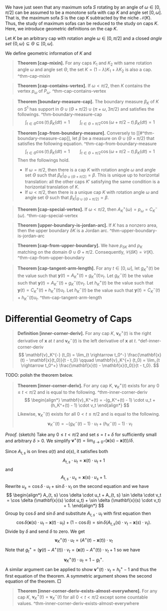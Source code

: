 We have just seen that any maximum sofa $S$ rotating by an angle of $\omega \in [0, \pi/2]$ can be assumed to be a monotone sofa with cap $K$ and angle set $[0, \omega]$. That is, the maximum sofa $S$ is the cap $K$ subtracted by the niche $\mathcal{N}(K)$. Thus, the study of maximum sofas can be reduced to the study on caps $K$. Here, we introduce geometric definitions on the cap $K$.

Let $K$ be an arbitrary cap with rotation angle $\omega \in [0, \pi/2]$ and a closed _angle set_ $\left\{ 0, \omega \right\} \subseteq \Theta \subseteq \left[ 0, \omega \right]$. 

We define geometric information of $K$ and

> __Theorem [cap-mixin].__ For any caps $K_1$ and $K_2$ with same rotation angle $\omega$ and angle set $\Theta$, the set $K = (1-\lambda)K_1 + \lambda K_2$ is also a cap. ^thm-cap-mixin

> __Theorem [cap-contains-vertex].__ If $\omega < \pi/2$, then $K$ contains the vertex $p_{\omega}$ of $P_{\omega}$. ^thm-cap-contains-vertex

> __Theorem [boundary-measure-cap].__ The boundary measure $\beta_K$ of $K$ on $S^1$  has support in $\Theta \cup (\Theta + \pi/2) \cup \{\pi + \omega, 3\pi/2\}$ and satisfies the followings. ^thm-boundary-measure-cap
$$
\int_{t \in \Theta} \cos(t) \, \beta_K(dt) = 1 \qquad \int_{t \in \Theta + \pi/2} \cos\left( \omega + \pi/2 - t \right)  \, \beta_K(dt) = 1
$$

> __Theorem [cap-from-boundary-measure].__ Conversely to [[#^thm-boundary-measure-cap]], let $\beta$ be a measure on $\Theta \cup (\Theta + \pi/2)$ that satisfies the following equation.  ^thm-cap-from-boundary-measure
$$
\int_{t \in \Theta} \cos(t) \, \beta_K(dt) = 1 \qquad \int_{t \in \Theta + \pi/2} \cos\left( \omega + \pi/2 - t \right)  \, \beta_K(dt) = 1
$$
> Then the followings hold.
> 
> - If $\omega = \pi/2$, then there is a cap $K$ with rotation angle $\omega$ and angle set $\Theta$ such that $\beta_K|_{\Theta \cup (\Theta + \pi/2)} = \beta$. This is unique up to horizontal translation: all the other caps $K'$ satisfying the same condition is a horizontal translation of $K$.
> - If $\omega < \pi/2$, then there is a unique cap $K$ with rotation angle $\omega$ and angle set $\Theta$ such that $\beta_K|_{\Theta \cup (\Theta + \pi/2)} = \beta$.

> __Theorem [cap-special-vertex].__ If $\omega < \pi/2$, then $A^+_K(\omega) = p_\omega = C^-_K(\omega)$. ^thm-cap-special-vertex

> __Theorem [upper-boundary-is-jordan-arc].__ If $K$ has a nonzero area, then the upper boundary $\delta K$ is a Jordan arc. ^thm-upper-boundary-is-jordan-arc

> __Theorem [cap-from-upper-boundary].__ We have $p_{\delta K}$ and $p_K$ matching on the domain $\Theta \cup \Theta + \pi/2$. Consequently, $\mathcal{C} (\delta K) = \mathcal{C}(K)$. ^thm-cap-from-upper-boundary

> __Theorem [cap-tangent-arm-length].__ For any $t \in [0, \omega]$, let $g_K^+(t)$ be the value such that $\mathbf{y}(t) = A^+_K(t) + g_K^+(t) v_t$. Let $g_K^-(t)$ be the value such that $\mathbf{y}(t) = A^-_K(t) + g_K^-(t) v_t$. Let $h_K^+(t)$ be the value such that $\mathbf{y}(t) = C^+_K(t) + h_K^+(t) u_t$. Let $h_K^-(t)$ be the value such that $\mathbf{y}(t) = C^-_K(t) + h_K^-(t) u_t$. ^thm-cap-tangent-arm-length

# Differential Geometry of Caps

> __Definition [inner-corner-deriv].__ For any cap $K$, $\mathbf{v}_K^+ (t)$ is the right derivative of $\mathbf{x}$ at $t$ and $\mathbf{v}_K^- (t)$ is the left derivative of $\mathbf{x}$ at $t$. ^def-inner-corner-deriv
$$
\mathbf{v}_K^{-} (t_0) = \lim_{t \rightarrow t_0^-} \frac{\mathbf{x}(t) - \mathbf{x}(t_0)}{t - t_0} \qquad
\mathbf{v}_K^{+} (t_0) = \lim_{t \rightarrow t_0^+} \frac{\mathbf{x}(t) - \mathbf{x}(t_0)}{t - t_0}.
$$

TODO: polish the theorem below.

> __Theorem [inner-corner-deriv].__ For any cap $K$, $\mathbf{v}_K^+ (t)$ exists for any $0 \leq t < \pi / 2$ and is equal to the following. ^thm-inner-corner-deriv
$$
\begin{align*}
	\mathbf{v}_K^+(t) = -(g_K^+(t) - 1) \cdot u_t + (h_K^+(t) - 1) \cdot v_t
\end{align*}
$$
> Likewise, $\mathbf{v}_K^- (t)$ exists for all $0 < t \leq \pi / 2$ and is equal to the following.
$$
\begin{equation*}
	\mathbf{v}_K^-(t) = -(g_K^-(t) - 1) \cdot u_t + (h_K^-(t) - 1) \cdot v_t
\end{equation*}
$$

_Proof._ (sketch) Take any $0 \leq t < \pi / 2$ and set $s = t + \delta$ for sufficiently small and arbitrary $\delta > 0$. We simplify $\mathbf{v}^+(t) = \lim_{\delta \rightarrow 0^+}(\mathbf{x}(s) - \mathbf{x}(t)) / \delta$.
	
Since $A_{t, s}$ is on lines $a(t)$ and $a(s)$, it satisfies both $$A_{t, s} \cdot u_t = \mathbf{x}(t) \cdot u_t + 1$$ and  $$A_{t, s} \cdot u_s = \mathbf{x}(s) \cdot u_s + 1.$$
Rewrite $u_s = \cos \delta \cdot u_t + \sin \delta \cdot v_t$ on the second equation and we have
$$
\begin{align*}
	A_{t, s} \cos \delta \cdot u_t + A_{t, s} \sin \delta \cdot v_t =  	\cos \delta (\mathbf{x}(s) \cdot u_t) + \sin \delta (\mathbf{x}(s) \cdot v_t) + 1.
\end{align*}
$$
Group by $\cos \delta$ and $\sin \delta$ and substitute $A_{t, s} \cdot u_t$ with first equation then
$$ \cos \delta (\mathbf{x}(s) \cdot u_t - \mathbf{x}(t) \cdot u_t) + (1 - \cos \delta)
	= \sin \delta (A_{t, s}  (s) \cdot v_t - \mathbf{x}(s) \cdot v_t) .
	$$
Divide by $\delta$ and send $\delta$ to zero. We get
$$ \mathbf{v}_K^+(t) \cdot u_t  = (A^+(t) - \mathbf{x}(t)) \cdot v_t$$
Note that $g_t^+ = (\mathbf{y}(t) - A^+(t)) \cdot v_t = (\mathbf{x}(t) - A^+(t))\cdot v_t + 1$ so we have 
$$ \mathbf{v}_K^+(t) \cdot u_t = 1 - g_t ^+.$$
A similar argument can be applied to show $\mathbf{v}^+(t) \cdot v_t = h_t^+ - 1$ and thus the first equation of the theorem.  A symmetric argument shows the second equation of the theorem.  □

> __Theorem [inner-corner-deriv-exists-almost-everywhere].__ For any cap $K$, $\mathbf{v}_K^+ (t) = \mathbf{v}_K^-(t)$ for all $0 < t < \pi / 2$ except some countable values. ^thm-inner-corner-deriv-exists-almost-everywhere